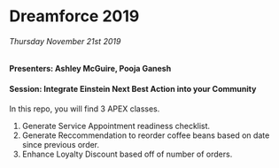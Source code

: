 # Dreamforce 2019
###### Thursday November 21st 2019
#### Presenters: Ashley McGuire, Pooja Ganesh
#### Session: Integrate Einstein Next Best Action into your Community
In this repo, you will find 3 APEX classes.
1. Generate Service Appointment readiness checklist.
2. Generate Reccommendation to reorder coffee beans based on date since previous order.
3. Enhance Loyalty Discount based off of number of orders.
